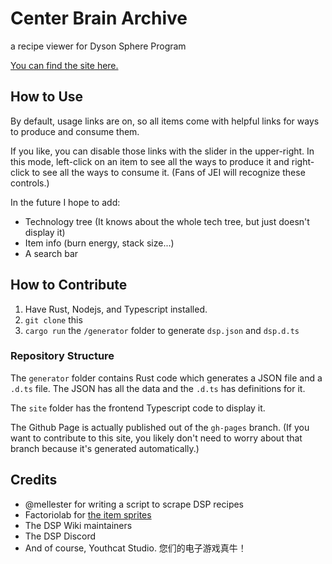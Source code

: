 # Center Brain Archive

a recipe viewer for Dyson Sphere Program

[You can find the site here.](https://gamma-delta.github.io/center-brain-archive/)

## How to Use

By default, usage links are on, so all items come with helpful links for ways to produce and consume them.

If you like, you can disable those links with the slider in the upper-right. In this mode,
left-click on an item to see all the ways to produce it and right-click to see all the ways to consume it.
(Fans of JEI will recognize these controls.)

In the future I hope to add:

- Technology tree (It knows about the whole tech tree, but just doesn't display it)
- Item info (burn energy, stack size...)
- A search bar

## How to Contribute

1) Have Rust, Nodejs, and Typescript installed.
2) `git clone` this
3) `cargo run` the `/generator` folder to generate `dsp.json` and `dsp.d.ts`

### Repository Structure

The `generator` folder contains Rust code which generates a JSON file and a `.d.ts` file.
The JSON has all the data and the `.d.ts` has definitions for it.

The `site` folder has the frontend Typescript code to display it.

The Github Page is actually published out of the `gh-pages` branch. (If you want to contribute to this site,
you likely don't need to worry about that branch because it's generated automatically.)

## Credits

- @mellester for writing a script to scrape DSP recipes
- Factoriolab for [the item sprites](https://github.com/factoriolab/factorio-lab/blob/master/src/data/dsp/icons.png)
- The DSP Wiki maintainers
- The DSP Discord
- And of course, Youthcat Studio. 您们的电子游戏真牛！
